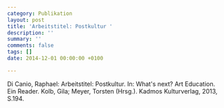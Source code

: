 ```yaml
---
category: Publikation
layout: post
title: 'Arbeitstitel: Postkultur '
description: ''
summary: ''
comments: false
tags: []
date: 2014-12-01 00:00:00 +0100

---
```

Di Canio, Raphael: Arbeitstitel: Postkultur. In: What's next? Art Education. Ein Reader. Kolb, Gila; Meyer, Torsten (Hrsg.). Kadmos Kulturverlag, 2013, S.194.